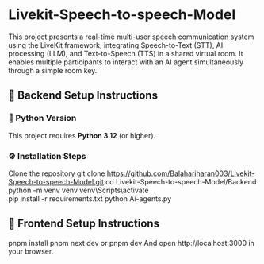 # Livekit-Speech-to-speech-Model
This project presents a real-time multi-user speech communication system using the LiveKit framework, integrating Speech-to-Text (STT), AI processing (LLM), and Text-to-Speech (TTS) in a shared virtual room. It enables multiple participants to interact with an AI agent simultaneously through a simple room key.

## 🧠 Backend Setup Instructions

### 🐍 Python Version
This project requires **Python 3.12** (or higher).

### ⚙️ Installation Steps

Clone the repository
   git clone https://github.com/Balahariharan003/Livekit-Speech-to-speech-Model.git
   cd Livekit-Speech-to-speech-Model/Backend
python -m venv venv
venv\Scripts\activate   
pip install -r requirements.txt
python Ai-agents.py



## 🧠 Frontend Setup Instructions
pnpm install
pnpm next dev or pnpm dev
And open http://localhost:3000 in your browser.
